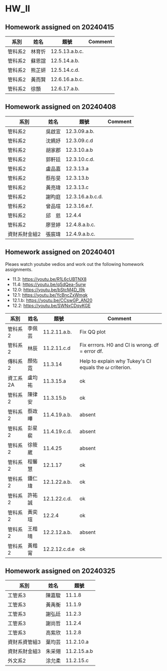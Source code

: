 # HW_II


## Homework assigned on 20240415




| 系別   | 姓名   | 題號           | Comment             |
|--------|--------|----------------|---------------------|
| 管科系2 | 林育忻 | 12.5.13.a.b.c. |                     |
| 管科系2 | 蘇恩誼 | 12.5.14.a.b.   |                     |
| 管科系2 | 熊芷妍 | 12.5.14.c.d.   |                     |
| 管科系2 | 黃而賢 | 12.6.16.a.b.c. |                     |
| 管科系2 | 徐顥   | 12.6.17.a.b.   |                     |




## Homework assigned on 20240408


| 系別         | 姓名   | 題號           | Comment |
|--------------|--------|----------------|---------|
| 管科系2      | 吳啟宣 | 12.3.09.a.b.   |         |
| 管科系2      | 沈姵妤 | 12.3.09.c.d    |         |
| 管科系2      | 胡家郡 | 12.3.10.a.b    |         |
| 管科系2      | 郭軒廷 | 12.3.10.c.d.   |         |
| 管科系2      | 盧品嘉 | 12.3.13.a      |         |
| 管科系2      | 蔡彤旻 | 12.3.13.b      |         |
| 管科系2      | 黃亮瑋 | 12.3.13.c      |         |
| 管科系2      | 謝昀庭 | 12.3.16.a.b.c.d. |       |
| 管科系2      | 曾品瑄 | 12.3.16.e.f.   |         |
| 管科系2      | 邱　慈 | 12.4.4         |         |
| 管科系2      | 廖昱婷 | 12.4.8.a.b.c.  |         |
| 資財系財金組2 | 張宸瑋 | 12.4.9.a.b.c.  |         |




## Homework assigned on 20240401


Pleaes watch youtube vedios and work out the following homework assignments. 

- 11.3: https://youtu.be/R1L6cUBTNX8
- 11.4: https://youtu.be/qSdQea-5urw
- 12.0: https://youtu.be/bStcM4D_I9k
- 12.1: https://youtu.be/YcBncZxWmgk
- 12.1.b: https://youtu.be/CCswGP_AN20
- 12.2: https://youtu.be/SWNxCDqyKGE


| 系別   | 姓名 | 題號      | Comment|
|--------|------|-------------| ---|
| 管科系2 | 李佩芸 | 11.2.11.a.b. | Fix QQ plot|
| 管科系2 | 林辰   | 11.2.11.c.d  |  Fix errrors. H0 and CI is wrong. df = error df. |
| 傳科系2 | 顏佑霓 | 11.3.14      | Help to explain why Tukey's CI equals the $\omega$ criterion. |
| 資工系2A | 盧均祐 | 11.3.15.a    | ok|
| 管科系2 | 陳律安 | 11.3.15.b    | ok|
| 管科系2 | 蔡政曄 | 11.4.19.a.b. | absent|
| 管科系2 | 彭星裴 | 11.4.19.c.d. |absent|
| 管科系2 | 徐筱崴 | 11.4.25      |absent|
| 管科系2 | 程馨慧 | 12.1.17      | ok|
| 管科系2 | 鍾仁瑋 | 12.1.22.a.b. | ok |
| 管科系2 | 許祐誠 | 12.1.22.c.d. | ok| 
| 管科系2 | 黃奕瑄 | 12.2.4       | ok|
| 管科系2 | 王楷晴 | 12.2.12.a.b. | absent| 
| 管科系2 | 黃楷甯 | 12.2.12.c.d.e | ok |



## Homework assigned on 20240325

| 系別           | 姓名 | 題號           |
|----------------|------|-------------|
| 工管系3        | 陳嘉駿 | 11.1.8       |
| 工管系3        | 黃禹衡 | 11.1.9       |
| 工管系3        | 謝弘廷 | 11.2.3       |
| 工管系3        | 謝尚哲 | 11.2.4       |
| 工管系3        | 高紫欣 | 11.2.8       |
| 資財系資管組3  | 葉均芸 | 11.2.10.a    |
| 資財系財金組3  | 朱采翎 | 11.2.15.a.b  |
| 外文系2        | 涂允柔 | 11.2.15.c    |




